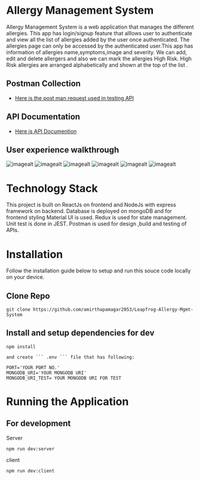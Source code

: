 # Allergy Management System
Allergy Management System  is a web application that manages the different allergies. This app has login/signup feature that alllows user to authenticate and view all the list of allergies added by the user once authenticated. The allergies page can only be accessed by the authenticated user.This app has information of allergies name,symptoms,image and severity. We can add, edit and delete allergers and also we can mark the allergies High Risk. High Risk allergies are arranged alphabetically and shown at the top of the list .

## Postman Collection
- [Here is the post man request used in testing API](https://grey-escape-269353.postman.co/workspace/My-Workspace~430de2a1-7b4f-4d2e-8153-5925260ee515/collection/18127972-22a45116-f281-4ef2-9122-bcc02d201216?action=share&creator=18127972)

## API Documentation
- [Here is API Documention](https://documenter.getpostman.com/view/18127972/2s8YzZPycK)

## User experience walkthrough
![imagealt](https://res.cloudinary.com/dilyevrzy/image/upload/v1671444675/Signin_y7whuc.png)
![imagealt](https://res.cloudinary.com/dilyevrzy/image/upload/v1671444675/Signup_pwnqey.png)
![imagealt](https://res.cloudinary.com/dilyevrzy/image/upload/v1671444675/AllergyList_tfv5wg.png)
![imagealt](https://res.cloudinary.com/dilyevrzy/image/upload/v1671444675/AddPage_v8k6po.png)
![imagealt](https://res.cloudinary.com/dilyevrzy/image/upload/v1671444675/AllergyDetails_m0enwd.png)
![imagealt](https://res.cloudinary.com/dilyevrzy/image/upload/v1671444676/EditPage_pc2wdl.png)

# Technology Stack
This project is built on ReactJs on frontend and NodeJs with express framework on backend. Database is deployed on mongoDB and for frontend styling Material UI is used. Redux is used for state management. Unit test is done in JEST. Postman is used for design ,build and testing of APIs.

# Installation

Follow  the installation guide below to setup and run this souce code locally on your device.

## Clone Repo
 ```
 git clone https://github.com/amirthapamagar2053/Leapfrog-Allergy-Mgmt-System
 ```
 ## Install and setup dependencies for dev

 ```
 npm install

 ```
 
 ```
 and create ``` .env ``` file that has following:
 ```
 ```
 PORT='YOUR PORT NO.'
 MONGODB_URI='YOUR MONGODB URI'
 MONGODB_URI_TEST= YOUR MONGODB URI FOR TEST
 ```
 # Running the Application
 ## For development
 Server
 ```
 npm run dev:server
 
 ```
 client
 ```
 npm run dev:client
 ```



 
 
 
